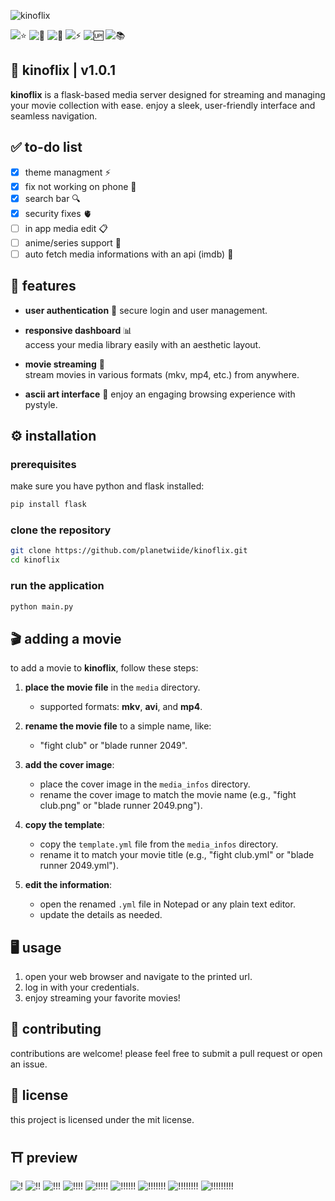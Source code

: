 ![kinoflix](https://github.com/user-attachments/assets/ced26b08-d517-4aa6-9a61-ce7622075cca)

![⭐](https://img.shields.io/github/stars/planetwiide/kinoflix?style=social)
![🍴](https://img.shields.io/github/forks/planetwiide/kinoflix?style=social)
![🐞](https://img.shields.io/github/issues/planetwiide/kinoflix)
![⚡](https://img.shields.io/github/commit-activity/m/planetwiide/kinoflix)
![🆙](https://img.shields.io/github/last-commit/planetwiide/kinoflix)
![📚](https://img.shields.io/github/license/planetwiide/kinoflix)

## 🏯 kinoflix | v1.0.1

**kinoflix** is a flask-based media server designed for streaming and managing your movie collection with ease. enjoy a sleek, user-friendly interface and seamless navigation.



## ✅ to-do list 

- [x] theme managment ⚡
- [x] fix not working on phone 🍃
- [x] search bar 🔍
- [x] security fixes 🫀
- [ ] in app media edit 📋
- [ ] anime/series support 🏯
- [ ] auto fetch media informations with an api (imdb) 🎀

## 🚀 features 

- **user authentication** 🪪
  secure login and user management.

- **responsive dashboard** 📊  
  access your media library easily with an aesthetic layout.

- **movie streaming** 🎥  
  stream movies in various formats (mkv, mp4, etc.) from anywhere.

- **ascii art interface** 🖤
  enjoy an engaging browsing experience with pystyle.

## ⚙️ installation 

### prerequisites

make sure you have python and flask installed:

```bash
pip install flask
```

### clone the repository

```bash
git clone https://github.com/planetwiide/kinoflix.git
cd kinoflix
```

### run the application

```bash
python main.py
```

## 🎬 adding a movie 

to add a movie to **kinoflix**, follow these steps:

1. **place the movie file** in the `media` directory.
   - supported formats: **mkv**, **avi**, and **mp4**.

2. **rename the movie file** to a simple name, like:
   - "fight club" or "blade runner 2049".

3. **add the cover image**:
   - place the cover image in the `media_infos` directory.
   - rename the cover image to match the movie name (e.g., "fight club.png" or "blade runner 2049.png").

4. **copy the template**:
   - copy the `template.yml` file from the `media_infos` directory.
   - rename it to match your movie title (e.g., "fight club.yml" or "blade runner 2049.yml").

5. **edit the information**:
   - open the renamed `.yml` file in Notepad or any plain text editor.
   - update the details as needed.

## 🖥️ usage 

1. open your web browser and navigate to the printed url.
2. log in with your credentials.
3. enjoy streaming your favorite movies!

## 🤝 contributing 

contributions are welcome! please feel free to submit a pull request or open an issue.

## 📄 license 

this project is licensed under the mit license.

## ⛩️ preview
![!](https://media.discordapp.net/attachments/1289976840563195944/1289976901976457226/image.png?ex=66fac81c&is=66f9769c&hm=88a07e38d3ee0ed98bf04bef211c84669bffbc7fa060762e95142368be8341cd&=&format=webp&quality=lossless&width=1023&height=665)
![!!](https://media.discordapp.net/attachments/1289976840563195944/1289977010193567864/image.png?ex=66fac835&is=66f976b5&hm=bbd5702bf59c64a43644c1345611cb7f6ee8a40c85d7df218c9275502ad7f458&=&format=webp&quality=lossless&width=1034&height=665)
![!!!](https://media.discordapp.net/attachments/1289976840563195944/1289977121762185268/image.png?ex=66fac850&is=66f976d0&hm=d85a3e8479865e743f4fcbc241aab51ee943f7c6ee4225e7e7477332c5415f18&=&format=webp&quality=lossless&width=1027&height=665)
![!!!!](https://media.discordapp.net/attachments/1289976840563195944/1289977366566670468/image.png?ex=66fac88a&is=66f9770a&hm=cd024b921abe560b808007cc80ee53dd8f00d2e7dcdf2defec4ea5777971e8a3&=&format=webp&quality=lossless&width=1002&height=665)
![!!!!!](https://media.discordapp.net/attachments/1289976840563195944/1289977366927507559/image.png?ex=66fac88a&is=66f9770a&hm=a4edf06eae497779a0c331b2e0b461fcda5f7e63b75d9d6138c15e900655926d&=&format=webp&quality=lossless&width=998&height=665)
![!!!!!!](https://media.discordapp.net/attachments/1289976840563195944/1289977763087912992/image.png?ex=66fac8e9&is=66f97769&hm=38a4196682d9a8f6141d77b8d6066466b3aaa02907da86b67f7e7ea9ab781e16&=&format=webp&quality=lossless&width=998&height=665)
![!!!!!!!](https://media.discordapp.net/attachments/1289976840563195944/1289977763410739296/image.png?ex=66fac8e9&is=66f97769&hm=aadce1fb6d1f82cc116aa80bb1af941a211bb87636cc736506a2910fd57deb82&=&format=webp&quality=lossless&width=998&height=665)
![!!!!!!!!](https://media.discordapp.net/attachments/1289976840563195944/1289979912987480115/image.png?ex=66facae9&is=66f97969&hm=88285d9138cef7b4b8a1d49c1d8b1e3342ea49ea3c9047ff85ebf220e4527faa&=&format=webp&quality=lossless&width=998&height=665)
![!!!!!!!!!](https://media.discordapp.net/attachments/1289976840563195944/1289979913394458634/image.png?ex=66facaea&is=66f9796a&hm=ac065ad16f9a439c4db6f46a69890b1bef39154b892089c65285a9489d888f7e&=&format=webp&quality=lossless&width=998&height=665)

